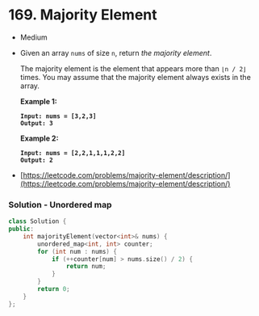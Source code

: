 # 169. Majority Element

* Medium
*   Given an array `nums` of size `n`, return _the majority element_.

    The majority element is the element that appears more than `⌊n / 2⌋` times. You may assume that the majority element always exists in the array.

    &#x20;

    **Example 1:**

    <pre><code><strong>Input: nums = [3,2,3]
    </strong><strong>Output: 3
    </strong></code></pre>

    **Example 2:**

    <pre><code><strong>Input: nums = [2,2,1,1,1,2,2]
    </strong><strong>Output: 2
    </strong></code></pre>
* [https://leetcode.com/problems/majority-element/description/](https://leetcode.com/problems/majority-element/description/)

### Solution - Unordered map

```cpp
class Solution {
public:
    int majorityElement(vector<int>& nums) {
        unordered_map<int, int> counter;
        for (int num : nums) {
            if (++counter[num] > nums.size() / 2) {
                return num;
            }
        }
        return 0;
    }
};
```
